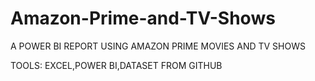 # Amazon-Prime-and-TV-Shows
A POWER BI REPORT USING AMAZON PRIME MOVIES AND TV SHOWS




TOOLS: EXCEL,POWER BI,DATASET FROM GITHUB
